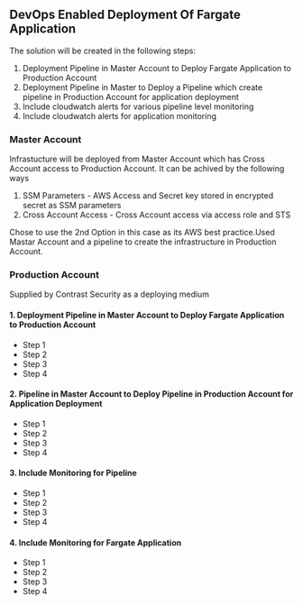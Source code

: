 ## DevOps Enabled Deployment Of Fargate Application 

The solution will be created in the following steps: 

1. Deployment Pipeline in Master Account to Deploy Fargate Application to Production Account
2. Deployment Pipeline in Master to Deploy a Pipeline which create pipeline in Production Account for application deployment
3. Include cloudwatch alerts for various pipeline level monitoring
4. Include cloudwatch alerts for application monitoring

### Master Account  
Infrastucture will be deployed from Master Account which has Cross Account access to Production Account. 
It can be achived by the following ways

1. SSM Parameters - AWS Access and Secret key stored in encrypted secret as SSM parameters 
2. Cross Account Access - Cross Account access via access role and STS

Chose to use the 2nd Option in this case as its AWS best practice.Used Mastar Account and a pipeline to create the infrastructure in Production Account. 

### Production Account  
Supplied by Contrast Security as a deploying medium

#### 1. Deployment Pipeline in Master Account to Deploy Fargate Application to Production Account 

  - Step 1
  - Step 2
  - Step 3
  - Step 4
  

#### 2. Pipeline in Master Account to Deploy Pipeline in Production Account for Application Deployment
  
  - Step 1
  - Step 2
  - Step 3
  - Step 4
  

#### 3. Include Monitoring for Pipeline 

  - Step 1
  - Step 2
  - Step 3
  - Step 4
  

#### 4. Include Monitoring for Fargate Application 

  - Step 1
  - Step 2
  - Step 3
  - Step 4
  
